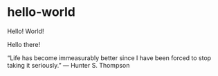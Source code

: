 # hello-world
Hello! World!

Hello there!

“Life has become immeasurably better since I have been forced to stop taking it seriously.”
― Hunter S. Thompson
